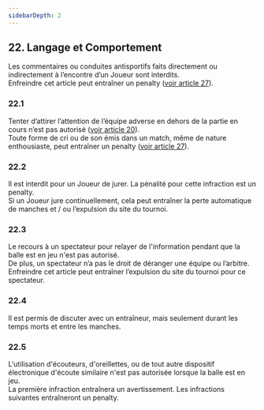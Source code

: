 ```yaml
---
sidebarDepth: 2
---
```


## 22. Langage et Comportement
Les commentaires ou conduites antisportifs faits directement ou indirectement à l’encontre d’un Joueur sont interdits. <br>
Enfreindre cet article peut entraîner un penalty ([voir article 27](/rules/penalty.md)).

### 22.1
Tenter d’attirer l’attention de l’équipe adverse en dehors de la partie en cours n’est pas autorisé ([voir article 20](/rules/distraction.md)). <br>
Toute forme de cri ou de son émis dans un match, même de nature enthousiaste, peut entraîner un penalty ([voir article 27](/rules/penalty.md)).

### 22.2
Il est interdit pour un Joueur de jurer. La pénalité pour cette infraction est un penalty. <br>
Si un Joueur jure continuellement, cela peut entraîner la perte automatique de manches et / ou l’expulsion du site du tournoi.

### 22.3
Le recours à un spectateur pour relayer de l'information pendant que la balle est en jeu n'est pas autorisé. <br>
De plus, un spectateur n’a pas le droit de déranger une équipe ou l’arbitre. <br>
Enfreindre cet article peut entraîner l’expulsion du site du tournoi pour ce spectateur.

### 22.4
Il est permis de discuter avec un entraîneur, mais seulement durant les temps morts et entre les manches.

### 22.5
L'utilisation d'écouteurs, d'oreillettes, ou de tout autre dispositif électronique d'écoute similaire n'est pas autorisée lorsque la balle est en jeu. <br>
La première infraction entraînera un avertissement. Les infractions suivantes entraîneront un penalty.